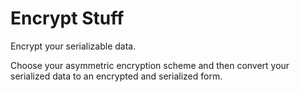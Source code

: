 # Encrypt Stuff

Encrypt your serializable data.

Choose your asymmetric encryption scheme and then convert your serialized data
to an encrypted and serialized form.


